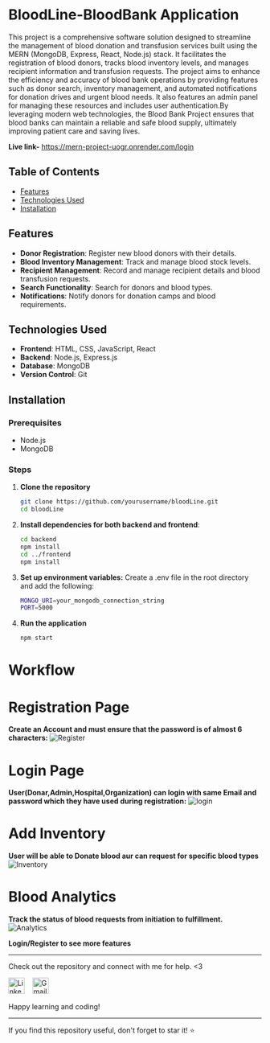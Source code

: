 # BloodLine-BloodBank Application


This project is a comprehensive software solution designed to streamline the management of blood donation and transfusion services built using the MERN (MongoDB, Express, React, Node.js) stack. It facilitates the registration of blood donors, tracks blood inventory levels, and manages recipient information and transfusion requests. The project aims to enhance the efficiency and accuracy of blood bank operations by providing features such as donor search, inventory management, and automated notifications for donation drives and urgent blood needs. It also features an admin panel for managing these resources and includes user authentication.By leveraging modern web technologies, the Blood Bank Project ensures that blood banks can maintain a reliable and safe blood supply, ultimately improving patient care and saving lives.


**Live link-** https://mern-project-uogr.onrender.com/login



## Table of Contents

- [Features](#features)
- [Technologies Used](#technologies-used)
- [Installation](#installation)



## Features
- **Donor Registration**: Register new blood donors with their details.
- **Blood Inventory Management**: Track and manage blood stock levels.
- **Recipient Management**: Record and manage recipient details and blood transfusion requests.
- **Search Functionality**: Search for donors and blood types.
- **Notifications**: Notify donors for donation camps and blood requirements.


## Technologies Used
- **Frontend**: HTML, CSS, JavaScript, React
- **Backend**: Node.js, Express.js
- **Database**: MongoDB
- **Version Control**: Git


## Installation

### Prerequisites
- Node.js
- MongoDB

### Steps
1. **Clone the repository**
   ```bash
   git clone https://github.com/yourusername/bloodLine.git
   cd bloodLine

2. **Install dependencies for both backend and frontend**:
    ```bash
    cd backend
   npm install
   cd ../frontend
   npm install   

3. **Set up environment variables:**
     Create a .env file in the root directory and add the following:
      ```bash
      MONGO_URI=your_mongodb_connection_string
      PORT=5000
 

4. **Run the application**
   ```bash
   npm start


# Workflow
# Registration Page
 **Create an Account and must ensure that the password is of almost 6 characters:**
 ![Register](https://github.com/kashish281/BloodLine-Frontend/blob/main/public/assets/images/Register%20pg.png)
 

# Login Page
 **User(Donar,Admin,Hospital,Organization) can login with same Email and password which they have used during registration:**
 ![login](https://github.com/kashish281/BloodLine-Frontend/blob/main/public/assets/images/login%20pg.png)

 # Add Inventory
 **User will be able to Donate blood aur can request for specific blood types**
 ![Inventory](https://github.com/kashish281/BloodLine-Frontend/blob/main/public/assets/images/add%20inventory.png)

  # Blood Analytics
 **Track the status of blood requests from initiation to fulfillment.**
 ![Analytics](https://github.com/kashish281/BloodLine-Frontend/blob/main/public/assets/images/analytics.png)



  **Login/Register to see more features**

 


-------------------------------------------------------

   
Check out the repository and connect with me for help. <3
<p align="left">
<a href="https://www.linkedin.com/in/kashish28/"><img src="https://github.com/TheDudeThatCode/TheDudeThatCode/blob/master/Assets/Linkedin.svg" alt="Linkedin Logo" width="32"></a>&nbsp;&nbsp;&nbsp;
<a href="mailto:kashishsin28@gmail.com"><img src="https://github.com/TheDudeThatCode/TheDudeThatCode/blob/master/Assets/Gmail.svg" alt="Gmail logo" height="32"></a>&nbsp;&nbsp;&nbsp;
</p>

Happy learning and coding!

---

If you find this repository useful, don't forget to star it! ⭐️


